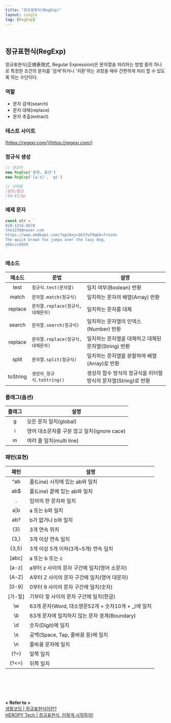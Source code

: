 ```yaml
---
title: "정규표현식(RegExp)"
layout: single
tag: [RegExp]
---
```


<br />

## 정규표현식(RegExp)

정규표현식(正規表現式, Regular Expression)은 문자열을 처리하는 방법 중의 하나로 특정한 조건의 문자를 '검색'하거나 '치환'하는 과정을 매우 간편하게 처리 할 수 있도록 하는 수단이다.

### 역할 
- 문자 검색(search)
- 문자 대체(replace)
- 문자 추출(extract)
  
### 테스트 사이트

[https://regexr.com/](https://regexr.com/)

### 정규식 생성

```js
// 생성자
new RegExp('표현, 옵션')
new RegExp('[a-z]', 'gi')

// 리터럴
/표현/옵션
/[a-z]/gi
```

### 예제 문자

```js
const str = `
010-1234-5678
the1234@naver.com
https://www.omdbapi.com/?apikey=2637wf8q64=frozen
The quick brown fox jumps over the lazy dog.
abbcccdddd
`
```

### 메소드

메소드 | 문법 | 설명
:--:|--|--|
test | `정규식.test(문자열)` | 일치 여부(Boolean) 반환
match | `문자열.match(정규식)` | 일치하는 문자의 배열(Array) 반환
replace | `문자열.replace(정규식, 대체문자)` | 일치하는 문자를 대체
search | `문자열.search(정규식)` |	일치하는 문자열의 인덱스(Number) 반환
replace |	`문자열.replace(정규식,대체문자)` |	일치하는 문자열을 대체하고 대체된 문자열(String) 반환
split |	`문자열.split(정규식)` | 일치하는 문자열을 분할하여 배열(Array)로 반환
toString | `생성자_정규식.toString()` | 생성자 함수 방식의 정규식을 리터럴 방식의 문자열(String)로 반환

### 플래그(옵션)

플래그 | 설명
:--:|--
g | 모든 문자 일치(global)
i | 영어 대소문자를 구분 않고 일치(ignore cace)
m | 여러 줄 일치(multi line)

### 패턴(표현)

패턴 | 설명
:--:|--
^ab | 줄(Line) 시작에 있는 ab와 일치
ab$ | 줄(Line) 끝에 있는 ab와 일치
. | 임의의 한 문자와 일치
a&#124;b | a 또는 b와 일치
ab? | b가 없거나 b와 일치
{3} | 3개 연속 위치
{3,} | 3개 이상 연속 일치
{3,5} | 3개 이상 5개 이하(3개~5개) 연속 일치
[abc] | a 또는 b 또는 c
[a-z] | a부터 z 사이의 문자 구간에 일치(영어 소문자)
[A-Z] | A부터 Z 사이의 문자 구간에 일치(영어 대문자)
[0-9] | 0부터 9 사이의 문자 구간에 일치(숫자)
[가-힣] | 기부터 힣 사이의 문자 구간에 일치(한글)
\w | 63개 문자(Word, 대소영문52개 + 숫자10개 + _)에 일치
\b | 63개 문자에 일치하지 않는 문자 경계(Boundary)
\d | 숫자(Digit)에 일치
\s | 공백(Space, Tap, 줄바꿈 등)에 일치
\n | 줄바꿈 문자에 일치
(?=) | 앞쪽 일치
(?<=) | 뒤쪽 일치

<br /><br /><br /><br />

**< Refer to >**<br />
[생활코딩 | 정규표현식이란?](https://opentutorials.org/course/909/5142) <br />
[HEROPY Tech | 정규표현식, 이렇게 시작하자!](https://heropy.blog/2018/10/28/regexp/)